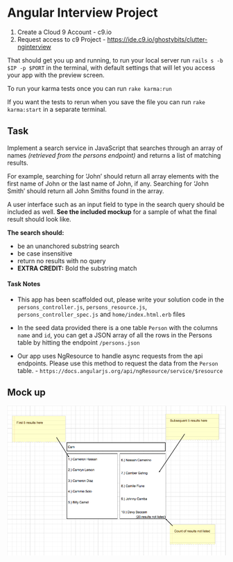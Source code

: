 # Angular Interview Project

1. Create a Cloud 9 Account - c9.io
2. Request access to c9 Project - https://ide.c9.io/ghostybits/clutter-nginterview

That should get you up and running, to run your local server run `rails s -b $IP -p $PORT` in the terminal, with default settings that will let you access your app with the preview screen.

To run your karma tests once you can run `rake karma:run`

If you want the tests to rerun when you save the file you can run `rake karma:start` in a separate terminal.

## Task
Implement a search service in JavaScript that searches through an array of names _(retrieved from the persons endpoint)_ and returns a list of matching results.

For example, searching for ‘John’ should return all array elements with the first name of John or the last name of John, if any. Searching for ‘John Smith’ should return all John Smiths found in the array.

A user interface such as an input field to type in the search query should be included as well. **See the included mockup** for a sample of what the final result should look like.

**The search should:**
  * be an unanchored substring search
  * be case insensitive
  * return no results with no query
  * **EXTRA CREDIT:** Bold the substring match


#### Task Notes
* This app has been scaffolded out, please write your solution code in the `persons_controller.js`, `persons_resource.js`, `persons_controller_spec.js` and `home/index.html.erb` files

* In the seed data provided there is a one table `Person` with the columns `name` and `id`, you can get a JSON array of all the rows in the Persons table by hitting the endpoint `/persons.json`

* Our app uses NgResource to handle async requests from the api endpoints. Please use this method to request the data from the `Person` table. - `https://docs.angularjs.org/api/ngResource/service/$resource`

## Mock up
![Mock Up](doc/mock.png)
